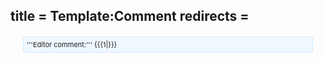 title = Template:Comment
redirects =
---

<div class="user-show" style="
    background: aliceblue;
    font-size: 11px;
    margin: 20px;
    padding: 5px;
    border: 1px solid #d4ebff;">'''Editor comment:''' {{{1|}}}</div>